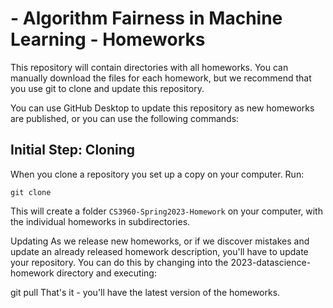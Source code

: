 #  - Algorithm Fairness in Machine Learning - Homeworks

This repository will contain directories with all homeworks. You can manually download the files for each homework, but we recommend that you use git to clone and update this repository.

You can use GitHub Desktop to update this repository as new homeworks are published, or you can use the following commands:

## Initial Step: Cloning

When you clone a repository you set up a copy on your computer. Run:

```
git clone 
```
This will create a folder `CS3960-Spring2023-Homework` on your computer, with the individual homeworks in subdirectories.

Updating
As we release new homeworks, or if we discover mistakes and update an already released homework description, you'll have to update your repository. You can do this by changing into the 2023-datascience-homework directory and executing:

git pull
That's it - you'll have the latest version of the homeworks.